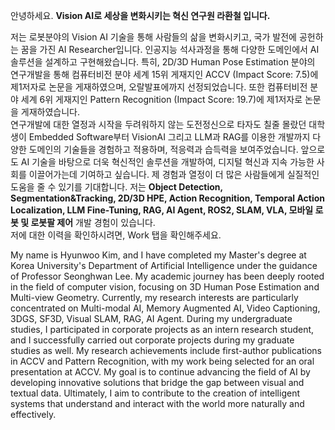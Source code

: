 <!-- Korean -->
안녕하세요. **Vision AI로 세상을 변화시키는 혁신 연구원 라환철 입니다.**

저는 로봇분야의 Vision AI 기술을 통해 사람들의 삶을 변화시키고, 국가 발전에 공헌하는 꿈을 가진 AI Researcher입니다.
인공지능 석사과정을 통해 다양한 도메인에서 AI 솔루션을 설계하고 구현해왔습니다.
특히, 2D/3D Human Pose Estimation 분야의 연구개발을 통해 컴퓨터비전 분야 세계 15위 게재지인 
ACCV (Impact Score: 7.5)에 제1저자로 논문을 게재하였으며, 오랄발표에까지 선정되었습니다. 
또한 컴퓨터비전 분야 세계 6위 게재지인 Pattern Recognition (Impact Score: 19.7)에 제1저자로 논문을 게재하였습니다. <br>
연구개발에 대한 열정과 시작을 두려워하지 않는 도전정신으로 타자도 칠줄 몰랐던 대학생이 Embedded Software부터 VisionAI 그리고 
LLM과 RAG를 이용한 개발까지 다양한 도메인의 기술들을 경험하고 적용하며, 적응력과 습득력을 보여주었습니다. 
앞으로도 AI 기술을 바탕으로 더욱 혁신적인 솔루션을 개발하여, 디지털 혁신과 지속 가능한 사회를 이끌어가는데 기여하고 싶습니다. 
제 경험과 열정이 더 많은 사람들에게 실질적인 도움을 줄 수 있기를 기대합니다.
저는 **Object Detection, Segmentation&Tracking, 2D/3D HPE, Action Recognition, Temporal Action Localization, 
LLM Fine-Tuning, RAG, AI Agent, ROS2, SLAM, VLA, 모바일 로봇 및 로봇팔 제어** 개발 경험이 있습니다. <br>
저에 대한 이력을 확인하시려면, Work 탭을 확인해주세요. 

<!-- English -->
My name is Hyunwoo Kim, and I have completed my Master's degree at Korea University's Department of Artificial Intelligence under the guidance of Professor Seonghwan Lee. My academic journey has been deeply rooted in the field of computer vision, focusing on 3D Human Pose Estimation and Multi-view Geometry. Currently, my research interests are particularly concentrated on Multi-modal AI, Memory Augmented AI, Video Captioning, 3DGS, SF3D, Visual SLAM, RAG, AI Agent. During my undergraduate studies, I participated in corporate projects as an intern research student, and I successfully carried out corporate projects during my graduate studies as well. My research achievements include first-author publications in ACCV and Pattern Recognition, with my work being selected for an oral presentation at ACCV. My goal is to continue advancing the field of AI by developing innovative solutions that bridge the gap between visual and textual data. Ultimately, I aim to contribute to the creation of intelligent systems that understand and interact with the world more naturally and effectively.
